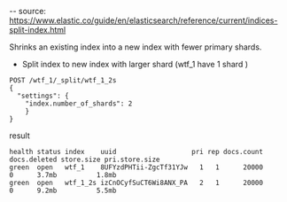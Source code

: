 -- source: https://www.elastic.co/guide/en/elasticsearch/reference/current/indices-split-index.html

Shrinks an existing index into a new index with fewer primary shards.

- Split index to new index with larger shard (wtf_1 have 1 shard )
```
POST /wtf_1/_split/wtf_1_2s
{
  "settings": {
    "index.number_of_shards": 2
    }
}
```

result
```
health status index    uuid                   pri rep docs.count docs.deleted store.size pri.store.size
green  open   wtf_1    8UFYzdPHTii-ZgcTf31YJw   1   1      20000            0      3.7mb          1.8mb
green  open   wtf_1_2s izCnOCyfSuCT6Wi8ANX_PA   2   1      20000            0      9.2mb          5.5mb
```

